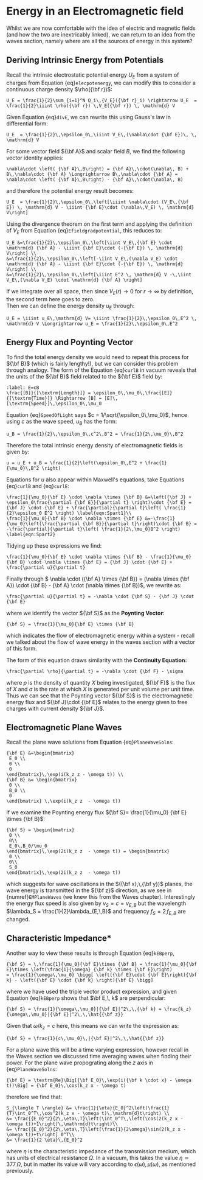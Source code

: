 # Energy in an Electromagnetic field
Whilst we are now comfortable with the idea of electric and magnetic fields (and how the two are inextricably linked), we can return 
to an idea from the waves section, namely where are all the sources of energy in this system? 

## Deriving Intrinsic Energy from Potentials
Recall the intrinsic electrostatic potential energy $U_E$ from a system of charges from Equation {eq}`elecpotenergy`, we can 
modify this to consider a continuous charge density $\rho({\bf r})$:
```{math}
U_E = \frac{1}{2}\sum_{i=1}^N Q_i\,{V_E}({\bf r}_i) \rightarrow U_E  = \frac{1}{2}\iiint \rho({\bf r}) \,V_E({\bf r}) \, \mathrm{d} V 
```
Given Equation {eq}`divE`, we can rewrite this using Gauss's law in differential form:
```{math}
U_E  = \frac{1}{2}\,\epsilon_0\,\iiint V_E\,(\nabla\cdot {\bf E})\, \, \mathrm{d} V 
```
For some vector field ${\bf A}$ and scalar field $B$, we find the following vector identity applies:
```{math}
\nabla\cdot \left( {\bf A}\,B\right) = {\bf A}\,\cdot(\nabla\, B) + B\,\nabla\cdot {\bf A} \Longrightarrow B\,\nabla\cdot {\bf A} = 
\nabla\cdot \left( {\bf A}\,B\right) - {\bf A}\,\cdot(\nabla\, B)
``` 
and therefore the potential energy result becomes:
```{math}
U_E  = \frac{1}{2}\,\epsilon_0\,\left[\iiint \nabla\cdot (V_E\,{\bf E}) \, \mathrm{d} V - \iiint {\bf E}\cdot (\nabla\,V_E) \, \mathrm{d} V\right]
```
Using the divergence theorem on the first term and applying the definition of $V_E$ from Equation {eq}`Efieldgradpotential`, this reduces to:
```{math}
U_E &=\frac{1}{2}\,\epsilon_0\,\left[\iint V_E\,{\bf E} \cdot \mathrm{d} {\bf A} - \iiint {\bf E}\cdot (-{\bf E}) \, \mathrm{d} V\right] \\
&=\frac{1}{2}\,\epsilon_0\,\left[-\iint V_E\,(\nabla V_E) \cdot \mathrm{d} {\bf A} - \iiint {\bf E}\cdot (-{\bf E}) \, \mathrm{d} V\right] \\
&=\frac{1}{2}\,\epsilon_0\,\left[\iiint E^2 \, \mathrm{d} V -\,\iint V_E\,(\nabla V_E) \cdot \mathrm{d} {\bf A} \right]
```
If we integrate over all space, then since $V_E(r) \rightarrow 0$ for $r \rightarrow \infty$ by definition, the second term here goes to zero.  
Then we can define the energy density $u_E$ through:
```{math}
U_E = \iiint u_E\,\mathrm{d} V= \iiint \frac{1}{2}\,\epsilon_0\,E^2 \, \mathrm{d} V \Longrightarrow u_E = \frac{1}{2}\,\epsilon_0\,E^2 
```

## Energy Flux and Poynting Vector
To find the total energy density we would need to repeat this process for ${\bf B}$ (which is fairly lengthy!), but we can consider this problem 
through analogy.  The form of the Equation {eq}`curlB` in vacuum reveals that the units of the ${\bf B}$ field related to the ${\bf E}$ field by:
```{math}
:label: E=cB
\frac{[B]}{[\textrm{Length}]} = \epsilon_0\,\mu_0\,\frac{[E]}{[\textrm{Time}]} \Rightarrow [B] = [E]\,[\textrm{Speed}]\,\epsilon_0\,\mu_0 
```
Equation {eq}`SpeedOfLight` says $c = 1/\sqrt{\epsilon_0\,\mu_0}$, hence using $c$ as the wave speed, $u_B$ has the form:
```{math}
u_B = \frac{1}{2}\,\epsilon_0\,c^2\,B^2 = \frac{1}{2\,\mu_0}\,B^2
```
Therefore the total intrinsic energy density of electromagnetic fields is given by:
```{math}
u = u_E + u_B = \frac{1}{2}\left(\epsilon_0\,E^2 + \frac{1}{\mu_0}\,B^2 \right)
```
Equations for $u$ also appear within Maxwell's equations, take Equations {eq}`curlB` and {eq}`curlE`:
```{math}
\frac{1}{\mu_0}{\bf E} \cdot \nabla \times {\bf B} &=\left({\bf J} + \epsilon_0\frac{\partial {\bf E}}{\partial t} \right)\cdot {\bf E} = 
{\bf J} \cdot {\bf E} + \frac{\partial}{\partial t}\left( \frac{1}{2}\epsilon_0 E^2 \right) \label{eqn:Spart1}\\
\frac{1}{\mu_0}{\bf B} \cdot \nabla \times {\bf E} &=-\frac{1}{\mu_0}\left(\frac{\partial {\bf B}}{\partial t}\right)\cdot {\bf B} = 
-\frac{\partial}{\partial t}\left( \frac{1}{2\,\mu_0}B^2 \right) \label{eqn:Spart2}
```
Tidying up these expressions we find:
```{math}
\frac{1}{\mu_0}{\bf E} \cdot \nabla \times {\bf B} - \frac{1}{\mu_0}{\bf B} \cdot \nabla \times {\bf E} = {\bf J} \cdot {\bf E} + \frac{\partial u}{\partial t}
```
Finally through $ \nabla \cdot ({\bf A} \times {\bf B}) = (\nabla \times {\bf A}) \cdot {\bf B} - {\bf A} \cdot (\nabla \times {\bf B})$, we rewrite as:
```{math}
\frac{\partial u}{\partial t} = -\nabla \cdot {\bf S} - {\bf J} \cdot {\bf E}
```
where we identify the vector ${\bf S}$ as the <b>Poynting Vector</b>:
```{math}
{\bf S} = \frac{1}{\mu_0}{\bf E} \times {\bf B}
```
which indicates the flow of electromagnetic energy within a system - recall we talked about the flow of wave energy in the waves section with 
a vector of this form.  

The form of this equation draws similarity with the <b> Continuity Equation:</b>
```{math}
\frac{\partial \rho}{\partial t} = -\nabla \cdot {\bf F} - \sigma
```
where $\rho$ is the density of quantity $X$ being investigated, ${\bf F}$ is the flux of $X$ and $\sigma$ is the rate at which $X$ is 
generated per unit volume per unit time.  Thus we can see that the Poynting vector ${\bf S}$ is the electromagnetic energy flux and 
${\bf J}\cdot {\bf E}$ relates to the energy given to free charges with current density ${\bf J}$.

## Electromagnetic Plane Waves
Recall the plane wave solutions from Equation {eq}`PlaneWaveSolns`:
```{math}
{\bf E} &=\begin{bmatrix}
 E_0 \\
 0 \\
 0 
\end{bmatrix}\,\exp(i(k_z z - \omega t)) \\
{\bf B} &= \begin{bmatrix}
 0 \\
 B_0 \\
 0
\end{bmatrix} \,\exp(i(k_z z  - \omega t)) 
```
If we examine the Poynting energy flux ${\bf S}= \frac{1}{\mu_0} {\bf E} \times {\bf B}$:
```{math}
{\bf S} = \begin{bmatrix}
 0 \\
 0\\
 E_0\,B_0/\mu_0
\end{bmatrix}\,\exp(2i(k_z z  - \omega t)) = \begin{bmatrix}
 0 \\
 0\\
 S_0
\end{bmatrix}\,\exp(2i(k_z z  - \omega t))
```
which suggests for wave oscillations in the $({\bf x},\,{\bf y})$ planes, the wave energy is transmitted in the ${\bf z}$ direction, 
as we see in {numref}`EMPlaneWaves` (we knew this from the Waves chapter).  Interestingly the energy flux speed is also given by 
$v_S = c = v_{E,\,B}$ but the wavelength $\lambda_S = \frac{1}{2}\lambda_{E,\,B}$ and frequency $f_S = 2\,f_{E,\,B}$ are changed.


## Characteristic Impedance*
Another way to view these results is through Equation {eq}`kEBperp`, 
```{math}
{\bf S} = \,\frac{1}{\mu_0}{\bf E}\times {\bf B} = \frac{1}{\mu_0}{\bf E}\times \left(\frac{1}{\omega} {\bf k} \times {\bf E}\right) 
= \frac{1}{\omega\,\mu_0} \bigg[ \left({\bf E}\cdot {\bf E}\right){\bf k} - \left({\bf E} \cdot {\bf k} \right){\bf E} \bigg]
```
where we have used the triple vector product expression, and given Equation {eq}`kEBperp` shows that $\bf E,\, k$ are perpendicular:
```{math}
{\bf S} = \frac{1}{\omega\,\mu_0}|{\bf E}|^2\,\,{\bf k} = \frac{k_z}{\omega\,\mu_0}|{\bf E}|^2\,\,\hat{{\bf z}}
```
Given that $\omega / k_z = c$ here, this means we can write the expression as:
```{math}
{\bf S} = \frac{1}{c\,\mu_0}\,|{\bf E}|^2\,\,\hat{{\bf z}}
```
For a plane wave this will be a time varying expression, however recall in the Waves section we discussed time averaging waves when finding 
their power. For the plane wave propograting along the $z$ axis in {eq}`PlaneWaveSolns`:
```{math}
{\bf E} = \textrm{Re}\Big[{\bf E_0}\,\exp(i({\bf k \cdot x} - \omega t))\Big] = {\bf E_0}\,\cos(k_z x - \omega t)
```
therefore we find that:
```{math}
S_{\langle T \rangle} &= \frac{1}{\eta}{E_0}^2\left(\frac{1}{T}\int_0^T\,\cos^2(k_z x - \omega t)\,\mathrm{d}t\right) \\
&= \frac{{E_0}^2}{2\,\eta\,T}\left(\int_0^T\,\left(\cos(2(k_z x - \omega t))+1\right)\,\mathrm{d}t\right)\\ 
&= \frac{{E_0}^2}{2\,\eta\,T}\left[\frac{1}{2\omega}\sin(2(k_z x - \omega t))+t\right]_0^T\\
&= \frac{1}{2 \eta}\,{E_0}^2
```
where $\eta$ is the characteristic impedance of the transmission medium, which has units of electrical resistance $\Omega$. In a vacuum, this takes the value 
$\eta \simeq 377\, \Omega$, but in matter its value will vary according to $\epsilon(\omega),\,\mu(\omega)$, as mentioned previously.

